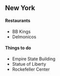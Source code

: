 ## New York

#### Restaurants
- BB Kings
- Delmonicos

#### Things to do

- Empire State Building
- Statue of Liberty
- Rockefeller Center
